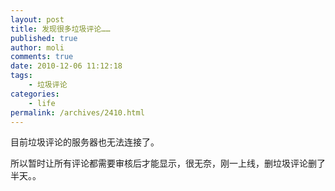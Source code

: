 ```yaml
---
layout: post
title: 发现很多垃圾评论……
published: true
author: moli
comments: true
date: 2010-12-06 11:12:18
tags:
    - 垃圾评论
categories:
    - life
permalink: /archives/2410.html
---
```

目前垃圾评论的服务器也无法连接了。

所以暂时让所有评论都需要审核后才能显示，很无奈，刚一上线，删垃圾评论删了半天。。